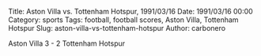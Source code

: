 Title: Aston Villa vs. Tottenham Hotspur, 1991/03/16
Date: 1991/03/16 00:00
Category: sports
Tags: football, football scores, Aston Villa, Tottenham Hotspur
Slug: aston-villa-vs-tottenham-hotspur
Author: carbonero


Aston Villa 3 - 2 Tottenham Hotspur

